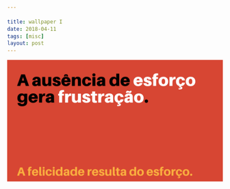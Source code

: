 ```yaml
---

title: wallpaper I
date: 2018-04-11
tags: [misc]
layout: post
---
```


[![wallpaper](https://raw.githubusercontent.com/marioseixas/marioseixas.github.io/main/assets/wallpaper.png "wallpaper")](https://raw.githubusercontent.com/marioseixas/marioseixas.github.io/main/assets/wallpaper.png "wallpaper")
